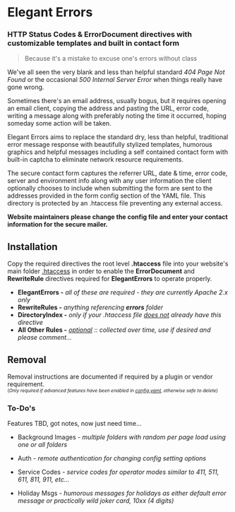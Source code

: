 # Elegant Errors

### HTTP Status Codes & ErrorDocument directives with customizable templates and built in contact form

> Because it's a mistake to excuse one's errors without class

We've all seen the very blank and less than helpful standard *404 Page Not Found* or the occasional *500 Internal Server Error* when things really have gone wrong.
 
Sometimes there's an email address, usually bogus, but it requires opening an email client, copying the address and pasting the URL, error code, writing a message along with preferably noting the time it occurred, hoping someday some action will be taken.
  
Elegant Errors aims to replace the standard dry, less than helpful, traditional error message response with beautifully stylized templates, humorous graphics and helpful messages including a self contained contact form with built-in captcha to eliminate network resource requirements.

The secure contact form captures the referrer URL, date & time, error code, server and environment info along with any user information the client optionally chooses to include when submitting the form are sent to the addresses provided in the form config section of the YAML file.  This directory is protected by an .htaccess file preventing any external access.

**Website maintainers please change the config file and enter your contact information for the secure mailer.**

## Installation

Copy the required directives the root level **.htaccess** file into your website's main folder <u>.htaccess</u> in order to enable the __ErrorDocument__ and __RewriteRule__ directives required for __ElegantErrors__ to operate properly.



+ __ElegantErrors -__ *all of these are required - they are currently Apache 2.x only*
+ __RewriteRules -__ *anything referencing __errors__ folder*
+ __DirectoryIndex -__ *only if your .htaccess file <u>does not</u> already have this directive*
+ __All Other Rules -__ *<u>optional</u> :: collected over time, use if desired and please comment...*

## Removal

Removal instructions are documented if required by a plugin or vendor requirement.<br />
<span style="font-size:75%;">(*Only required if advanced features have been enabled in <u>config.yaml</u>, otherwise safe to delete*)</span>
  
### To-Do's

Features TBD, got notes, now just need time...

<!---(
@TODO - Do it right with a RecursiveDirectoryFileIterator...
)-->
+ Background Images - *multiple folders with random per page load using one or all folders*
<!---(
@TODO - Find, adapt, create, write a middleware auth layer...
)-->
+ Auth - *remote authentication for changing config setting options*
<!---(
@see https://en.wikipedia.org/wiki/Automatic_number_announcement_circuit#ANAC_numbers
)-->
+ Service Codes - *service codes for operator modes similar to 411, 511, 611, 811, 911, etc...*
<!---(
@see https://en.wikipedia.org/wiki/Public_holidays_in_the_United_States
)-->
+ Holiday Msgs - *humorous messages for holidays as either default error message or practically wild joker card, 10xx (4 digits)*

  